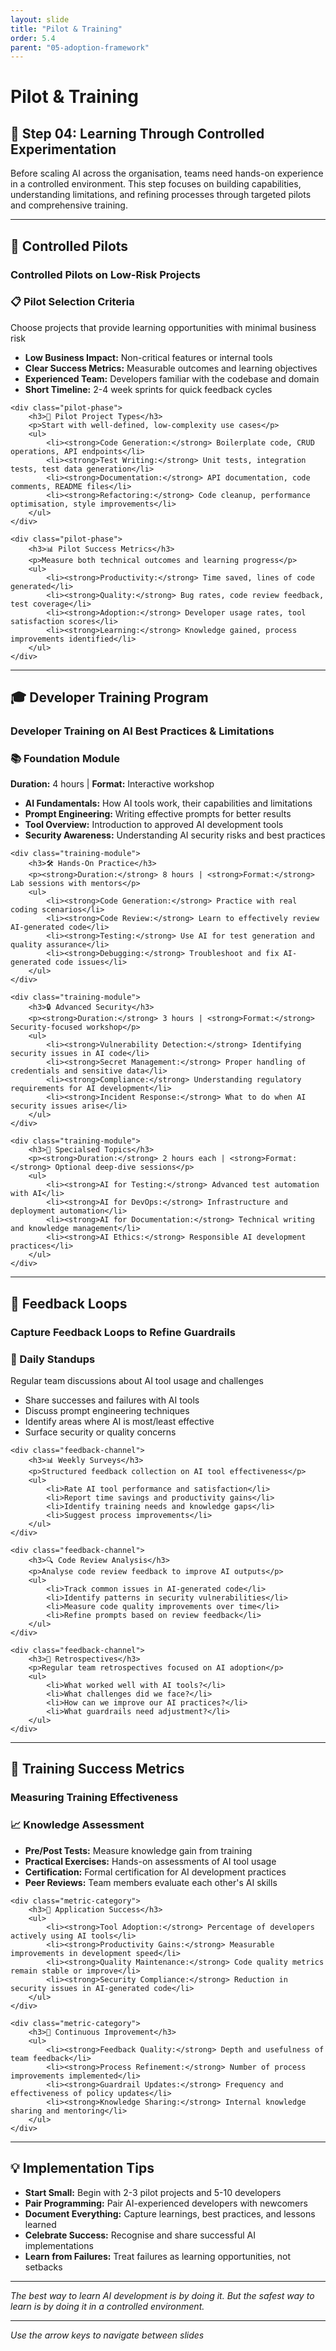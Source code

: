 ```yaml
---
layout: slide
title: "Pilot & Training"
order: 5.4
parent: "05-adoption-framework"
---
```


# Pilot & Training

## 🚀 Step 04: Learning Through Controlled Experimentation

Before scaling AI across the organisation, teams need hands-on experience in a controlled environment. This step focuses on building capabilities, understanding limitations, and refining processes through targeted pilots and comprehensive training.

---

## 🎯 Controlled Pilots

### **Controlled Pilots on Low-Risk Projects**

<div class="pilot-framework">
    <div class="pilot-phase">
        <h3>📋 Pilot Selection Criteria</h3>
        <p>Choose projects that provide learning opportunities with minimal business risk</p>
        <ul>
            <li><strong>Low Business Impact:</strong> Non-critical features or internal tools</li>
            <li><strong>Clear Success Metrics:</strong> Measurable outcomes and learning objectives</li>
            <li><strong>Experienced Team:</strong> Developers familiar with the codebase and domain</li>
            <li><strong>Short Timeline:</strong> 2-4 week sprints for quick feedback cycles</li>
        </ul>
    </div>
    
    <div class="pilot-phase">
        <h3>🔧 Pilot Project Types</h3>
        <p>Start with well-defined, low-complexity use cases</p>
        <ul>
            <li><strong>Code Generation:</strong> Boilerplate code, CRUD operations, API endpoints</li>
            <li><strong>Test Writing:</strong> Unit tests, integration tests, test data generation</li>
            <li><strong>Documentation:</strong> API documentation, code comments, README files</li>
            <li><strong>Refactoring:</strong> Code cleanup, performance optimisation, style improvements</li>
        </ul>
    </div>
    
    <div class="pilot-phase">
        <h3>📊 Pilot Success Metrics</h3>
        <p>Measure both technical outcomes and learning progress</p>
        <ul>
            <li><strong>Productivity:</strong> Time saved, lines of code generated</li>
            <li><strong>Quality:</strong> Bug rates, code review feedback, test coverage</li>
            <li><strong>Adoption:</strong> Developer usage rates, tool satisfaction scores</li>
            <li><strong>Learning:</strong> Knowledge gained, process improvements identified</li>
        </ul>
    </div>
</div>

---

## 🎓 Developer Training Program

### **Developer Training on AI Best Practices & Limitations**

<div class="training-curriculum">
    <div class="training-module">
        <h3>📚 Foundation Module</h3>
        <p><strong>Duration:</strong> 4 hours | <strong>Format:</strong> Interactive workshop</p>
        <ul>
            <li><strong>AI Fundamentals:</strong> How AI tools work, their capabilities and limitations</li>
            <li><strong>Prompt Engineering:</strong> Writing effective prompts for better results</li>
            <li><strong>Tool Overview:</strong> Introduction to approved AI development tools</li>
            <li><strong>Security Awareness:</strong> Understanding AI security risks and best practices</li>
        </ul>
    </div>
    
    <div class="training-module">
        <h3>🛠️ Hands-On Practice</h3>
        <p><strong>Duration:</strong> 8 hours | <strong>Format:</strong> Lab sessions with mentors</p>
        <ul>
            <li><strong>Code Generation:</strong> Practice with real coding scenarios</li>
            <li><strong>Code Review:</strong> Learn to effectively review AI-generated code</li>
            <li><strong>Testing:</strong> Use AI for test generation and quality assurance</li>
            <li><strong>Debugging:</strong> Troubleshoot and fix AI-generated code issues</li>
        </ul>
    </div>
    
    <div class="training-module">
        <h3>🔒 Advanced Security</h3>
        <p><strong>Duration:</strong> 3 hours | <strong>Format:</strong> Security-focused workshop</p>
        <ul>
            <li><strong>Vulnerability Detection:</strong> Identifying security issues in AI code</li>
            <li><strong>Secret Management:</strong> Proper handling of credentials and sensitive data</li>
            <li><strong>Compliance:</strong> Understanding regulatory requirements for AI development</li>
            <li><strong>Incident Response:</strong> What to do when AI security issues arise</li>
        </ul>
    </div>
    
    <div class="training-module">
        <h3>🎯 Specialsed Topics</h3>
        <p><strong>Duration:</strong> 2 hours each | <strong>Format:</strong> Optional deep-dive sessions</p>
        <ul>
            <li><strong>AI for Testing:</strong> Advanced test automation with AI</li>
            <li><strong>AI for DevOps:</strong> Infrastructure and deployment automation</li>
            <li><strong>AI for Documentation:</strong> Technical writing and knowledge management</li>
            <li><strong>AI Ethics:</strong> Responsible AI development practices</li>
        </ul>
    </div>
</div>

---

## 🔄 Feedback Loops

### **Capture Feedback Loops to Refine Guardrails**

<div class="feedback-system">
    <div class="feedback-channel">
        <h3>📝 Daily Standups</h3>
        <p>Regular team discussions about AI tool usage and challenges</p>
        <ul>
            <li>Share successes and failures with AI tools</li>
            <li>Discuss prompt engineering techniques</li>
            <li>Identify areas where AI is most/least effective</li>
            <li>Surface security or quality concerns</li>
        </ul>
    </div>
    
    <div class="feedback-channel">
        <h3>📊 Weekly Surveys</h3>
        <p>Structured feedback collection on AI tool effectiveness</p>
        <ul>
            <li>Rate AI tool performance and satisfaction</li>
            <li>Report time savings and productivity gains</li>
            <li>Identify training needs and knowledge gaps</li>
            <li>Suggest process improvements</li>
        </ul>
    </div>
    
    <div class="feedback-channel">
        <h3>🔍 Code Review Analysis</h3>
        <p>Analyse code review feedback to improve AI outputs</p>
        <ul>
            <li>Track common issues in AI-generated code</li>
            <li>Identify patterns in security vulnerabilities</li>
            <li>Measure code quality improvements over time</li>
            <li>Refine prompts based on review feedback</li>
        </ul>
    </div>
    
    <div class="feedback-channel">
        <h3>🎯 Retrospectives</h3>
        <p>Regular team retrospectives focused on AI adoption</p>
        <ul>
            <li>What worked well with AI tools?</li>
            <li>What challenges did we face?</li>
            <li>How can we improve our AI practices?</li>
            <li>What guardrails need adjustment?</li>
        </ul>
    </div>
</div>

---

## 🎯 Training Success Metrics

### **Measuring Training Effectiveness**

<div class="success-metrics">
    <div class="metric-category">
        <h3>📈 Knowledge Assessment</h3>
        <ul>
            <li><strong>Pre/Post Tests:</strong> Measure knowledge gain from training</li>
            <li><strong>Practical Exercises:</strong> Hands-on assessments of AI tool usage</li>
            <li><strong>Certification:</strong> Formal certification for AI development practices</li>
            <li><strong>Peer Reviews:</strong> Team members evaluate each other's AI skills</li>
        </ul>
    </div>
    
    <div class="metric-category">
        <h3>🚀 Application Success</h3>
        <ul>
            <li><strong>Tool Adoption:</strong> Percentage of developers actively using AI tools</li>
            <li><strong>Productivity Gains:</strong> Measurable improvements in development speed</li>
            <li><strong>Quality Maintenance:</strong> Code quality metrics remain stable or improve</li>
            <li><strong>Security Compliance:</strong> Reduction in security issues in AI-generated code</li>
        </ul>
    </div>
    
    <div class="metric-category">
        <h3>🔄 Continuous Improvement</h3>
        <ul>
            <li><strong>Feedback Quality:</strong> Depth and usefulness of team feedback</li>
            <li><strong>Process Refinement:</strong> Number of process improvements implemented</li>
            <li><strong>Guardrail Updates:</strong> Frequency and effectiveness of policy updates</li>
            <li><strong>Knowledge Sharing:</strong> Internal knowledge sharing and mentoring</li>
        </ul>
    </div>
</div>

---

## 💡 Implementation Tips

- **Start Small:** Begin with 2-3 pilot projects and 5-10 developers
- **Pair Programming:** Pair AI-experienced developers with newcomers
- **Document Everything:** Capture learnings, best practices, and lessons learned
- **Celebrate Success:** Recognise and share successful AI implementations
- **Learn from Failures:** Treat failures as learning opportunities, not setbacks

---

*The best way to learn AI development is by doing it. But the safest way to learn is by doing it in a controlled environment.*

---

*Use the arrow keys to navigate between slides*
